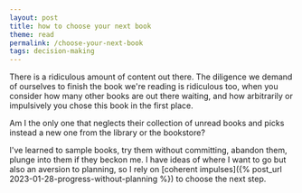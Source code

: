 ```yaml
---
layout: post
title: how to choose your next book
theme: read
permalink: /choose-your-next-book
tags: decision-making
---
```


There is a ridiculous amount of content out there.
The diligence we demand of ourselves to finish the book we're reading is ridiculous too, when you consider how many other books are out there waiting, and how arbitrarily or impulsively you chose this book in the first place.

Am I the only one that neglects their collection of unread books and picks instead a new one from the library or the bookstore?

I've learned to sample books, try them without committing, abandon them, plunge into them if they beckon me.
I have ideas of where I want to go but also an aversion to planning, so I rely on [coherent impulses]({% post_url 2023-01-28-progress-without-planning %}) to choose the next step.